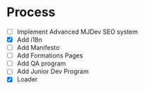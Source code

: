 # Process

- [ ] Implement Advanced MJDev SEO system
- [x] Add i18n
- [ ] Add Manifesto
- [ ] Add Formations Pages
- [ ] Add QA program
- [ ] Add Junior Dev Program
- [x] Loader
